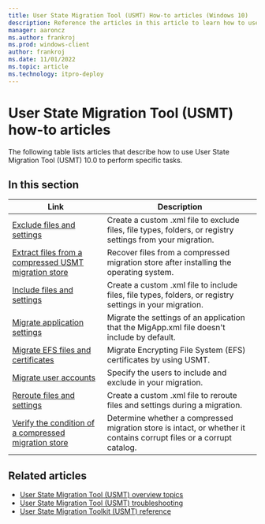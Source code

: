```yaml
---
title: User State Migration Tool (USMT) How-to articles (Windows 10)
description: Reference the articles in this article to learn how to use User State Migration Tool (USMT) 10.0 to perform specific tasks.
manager: aaroncz
ms.author: frankroj
ms.prod: windows-client
author: frankroj
ms.date: 11/01/2022
ms.topic: article
ms.technology: itpro-deploy
---
```


# User State Migration Tool (USMT) how-to articles

The following table lists articles that describe how to use User State Migration Tool (USMT) 10.0 to perform specific tasks.

## In this section

| Link | Description |
|------ |----------- |
|[Exclude files and settings](usmt-exclude-files-and-settings.md)|Create a custom .xml file to exclude files, file types, folders, or registry settings from your migration.|
|[Extract files from a compressed USMT migration store](usmt-extract-files-from-a-compressed-migration-store.md)|Recover files from a compressed migration store after installing the operating system.|
|[Include files and settings](usmt-include-files-and-settings.md)|Create a custom .xml file to include files, file types, folders, or registry settings in your migration.|
|[Migrate application settings](migrate-application-settings.md)|Migrate the settings of an application that the MigApp.xml file doesn't include by default.|
|[Migrate EFS files and certificates](usmt-migrate-efs-files-and-certificates.md)|Migrate Encrypting File System (EFS) certificates by using USMT.|
|[Migrate user accounts](usmt-migrate-user-accounts.md)|Specify the users to include and exclude in your migration.|
|[Reroute files and settings](usmt-reroute-files-and-settings.md)|Create a custom .xml file to reroute files and settings during a migration.|
|[Verify the condition of a compressed migration store](verify-the-condition-of-a-compressed-migration-store.md)|Determine whether a compressed migration store is intact, or whether it contains corrupt files or a corrupt catalog.|

## Related articles

- [User State Migration Tool (USMT) overview topics](usmt-topics.md)
- [User State Migration Tool (USMT) troubleshooting](usmt-troubleshooting.md)
- [User State Migration Toolkit (USMT) reference](usmt-reference.md)
